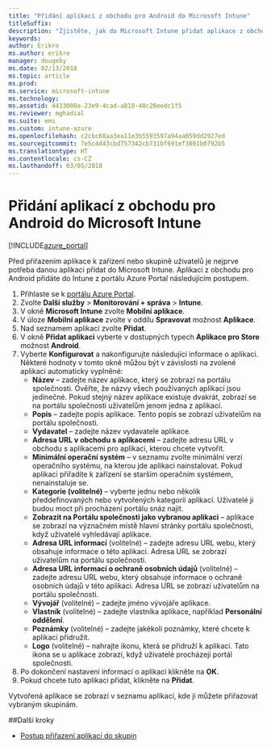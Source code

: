 ```yaml
---
title: "Přidání aplikací z obchodu pro Android do Microsoft Intune"
titleSuffix: 
description: "Zjistěte, jak do Microsoft Intune přidat aplikace z obchodu pro Android."
keywords: 
author: Erikre
ms.author: erikre
manager: dougeby
ms.date: 02/13/2018
ms.topic: article
ms.prod: 
ms.service: microsoft-intune
ms.technology: 
ms.assetid: 4433000a-23e9-4cad-a818-48c28eedc1f5
ms.reviewer: mghadial
ms.suite: ems
ms.custom: intune-azure
ms.openlocfilehash: c2cbc68aa3ea11e3b5593597a94aa059dd2927ed
ms.sourcegitcommit: 7e5c4d43cbd757342cb731bf691ef3891b0792b5
ms.translationtype: HT
ms.contentlocale: cs-CZ
ms.lasthandoff: 03/05/2018
---
```

# <a name="how-to-add-android-store-apps-to-microsoft-intune"></a>Přidání aplikací z obchodu pro Android do Microsoft Intune

[!INCLUDE[azure_portal](./includes/azure_portal.md)]

Před přiřazením aplikace k zařízení nebo skupině uživatelů je nejprve potřeba danou aplikaci přidat do Microsoft Intune. Aplikaci z obchodu pro Android přidáte do Intune z portálu Azure Portal následujícím postupem.

1. Přihlaste se k [portálu Azure Portal](https://portal.azure.com).
2. Zvolte **Další služby** > **Monitorování + správa** > **Intune**.
3. V okně **Microsoft Intune** zvolte **Mobilní aplikace**.
4. V úloze **Mobilní aplikace** zvolte v oddílu **Spravovat** možnost **Aplikace**.
5. Nad seznamem aplikací zvolte **Přidat**.
6. V okně **Přidat aplikaci** vyberte v dostupných typech **Aplikace pro Store** možnost **Android**.
7. Vyberte **Konfigurovat** a nakonfigurujte následující informace o aplikaci. Některé hodnoty v tomto okně můžou být v závislosti na zvolené aplikaci automaticky vyplněné:
    - **Název** – zadejte název aplikace, který se zobrazí na portálu společnosti. Ověřte, že názvy všech používaných aplikací jsou jedinečné. Pokud stejný název aplikace existuje dvakrát, zobrazí se na portálu společnosti uživatelům jenom jedna z aplikací.
    - **Popis** – zadejte popis aplikace. Tento popis se zobrazí uživatelům na portálu společnosti.
    - **Vydavatel** – zadejte název vydavatele aplikace.
    - **Adresa URL v obchodu s aplikacemi** – zadejte adresu URL v obchodu s aplikacemi pro aplikaci, kterou chcete vytvořit.
    - **Minimální operační systém** – v seznamu zvolte minimální verzi operačního systému, na kterou jde aplikaci nainstalovat. Pokud aplikaci přiřadíte k zařízení se starším operačním systémem, nenainstaluje se.
    - **Kategorie (volitelné)** – vyberte jednu nebo několik předdefinovaných nebo vytvořených kategorií aplikací. Uživatelé ji budou moct při procházení portálu snáz najít.
    - **Zobrazit na Portálu společnosti jako vybranou aplikaci** – aplikace se zobrazí na význačném místě hlavní stránky portálu společnosti, když uživatelé vyhledávají aplikace.
    - **Adresa URL informací** (volitelné) – zadejte adresu URL webu, který obsahuje informace o této aplikaci. Adresa URL se zobrazí uživatelům na portálu společnosti.
    - **Adresa URL informací o ochraně osobních údajů** (volitelné) – zadejte adresu URL webu, který obsahuje informace o ochraně osobních údajů v této aplikaci. Adresa URL se zobrazí uživatelům na portálu společnosti.
    - **Vývojář** (volitelné) – zadejte jméno vývojáře aplikace.
    - **Vlastník** (volitelné) – zadejte vlastníka aplikace, například **Personální oddělení**.
    - **Poznámky** (volitelné) – zadejte jakékoli poznámky, které chcete k aplikaci přidružit.
    - **Logo** (volitelné) – nahrajte ikonu, která se přidruží k aplikaci. Tato ikona se u aplikace zobrazí, když uživatelé procházejí portál společnosti.
8. Po dokončení nastavení informací o aplikaci klikněte na **OK**.
9. Pokud chcete tuto aplikaci přidat, klikněte na **Přidat**.

Vytvořená aplikace se zobrazí v seznamu aplikací, kde ji můžete přiřazovat vybraným skupinám. 

##<a name="next-steps"></a>Další kroky

- [Postup přiřazení aplikací do skupin](apps-deploy.md)